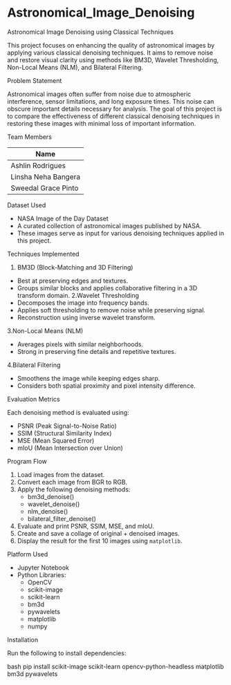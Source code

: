 # Astronomical_Image_Denoising

Astronomical Image Denoising using Classical Techniques

This project focuses on enhancing the quality of astronomical images by applying various classical denoising techniques. It aims to remove noise and restore visual clarity using methods like BM3D, Wavelet Thresholding, Non-Local Means (NLM), and Bilateral Filtering.

Problem Statement

Astronomical images often suffer from noise due to atmospheric interference, sensor limitations, and long exposure times. This noise can obscure important details necessary for analysis. The goal of this project is to compare the effectiveness of different classical denoising techniques in restoring these images with minimal loss of important information.



Team Members

| Name                |
|---------------------|
| Ashlin Rodrigues    | 
| Linsha Neha Bangera | 
| Sweedal Grace Pinto |


Dataset Used

- NASA Image of the Day Dataset
- A curated collection of astronomical images published by NASA.
- These images serve as input for various denoising techniques applied in this project.


Techniques Implemented
 1.  BM3D (Block-Matching and 3D Filtering)
- Best at preserving edges and textures.
- Groups similar blocks and applies collaborative filtering in a 3D transform domain.
 2.Wavelet Thresholding
- Decomposes the image into frequency bands.
- Applies soft thresholding to remove noise while preserving signal.
- Reconstruction using inverse wavelet transform.

 3.Non-Local Means (NLM)
- Averages pixels with similar neighborhoods.
- Strong in preserving fine details and repetitive textures.

 4.Bilateral Filtering
- Smoothens the image while keeping edges sharp.
- Considers both spatial proximity and pixel intensity difference.


Evaluation Metrics

Each denoising method is evaluated using:

- PSNR (Peak Signal-to-Noise Ratio)
- SSIM (Structural Similarity Index)
- MSE (Mean Squared Error)
- mIoU (Mean Intersection over Union)


Program Flow

1. Load images from the dataset.
2. Convert each image from BGR to RGB.
3. Apply the following denoising methods:
   - bm3d_denoise()
   - wavelet_denoise()
   - nlm_denoise()
   - bilateral_filter_denoise()
4. Evaluate and print PSNR, SSIM, MSE, and mIoU.
5. Create and save a collage of original + denoised images.
6. Display the result for the first 10 images using `matplotlib`.



Platform Used

- Jupyter Notebook
- Python Libraries:
  - OpenCV
  - scikit-image
  - scikit-learn
  - bm3d
  - pywavelets
  - matplotlib
  - numpy



Installation

Run the following to install dependencies:

bash
pip install scikit-image scikit-learn opencv-python-headless matplotlib bm3d pywavelets

